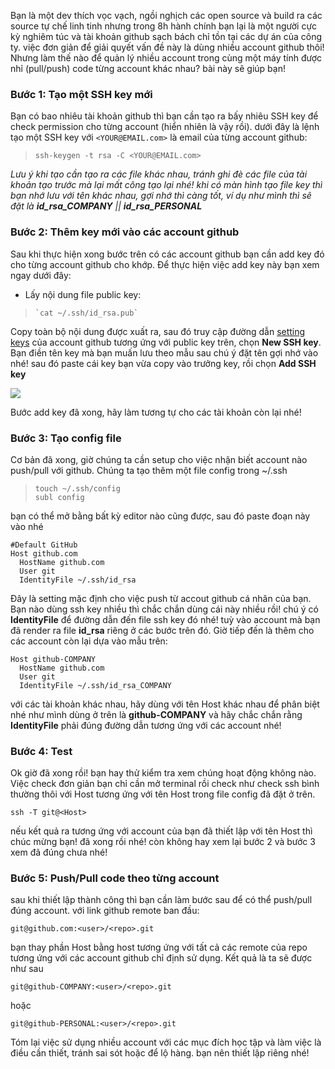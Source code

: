 Bạn là một dev thích vọc vạch, ngồi nghịch các open source và build ra các source tự chế linh tinh nhưng trong 8h hành chính bạn lại là một người cực kỳ nghiêm túc và tài khoản github sạch bách chỉ tồn tại các dự án của công ty. việc đơn giản để giải quyết vấn đề này là dùng nhiều account github thôi! Nhưng làm thế nào để quản lý nhiều account trong cùng một máy tính được nhỉ (pull/push) code từng account khác nhau? bài này sẽ giúp bạn!
### Bước 1: Tạo một SSH key mới
Bạn có bao nhiêu tài khoản github thì bạn cần tạo ra bấy nhiêu SSH key để check permission cho từng account (hiển nhiên là vậy rồi). dưới đây là lệnh tạo một SSH key với `<YOUR@EMAIL.com>` là email của từng account github:
>`ssh-keygen -t rsa -C <YOUR@EMAIL.com>`

*Lưu ý khi tạo cần tạo ra các file khác nhau, tránh ghi đè các file của tài khoản tạo trước mà lại mất công tạo lại nhé! khi có màn hình tạo file key thì bạn nhớ lưu với tên khác nhau, gợi nhớ thì càng tốt, ví dụ như mình thì sẽ đặt là **id_rsa_COMPANY** || **id_rsa_PERSONAL***

### Bước 2: Thêm key mới vào các account github
Sau khi thực hiện xong bước trên có các account github bạn cần add key đó cho từng account github cho khớp. Để thực hiện việc add key này bạn xem ngay dưới đây:
- Lấy nội dung file public key: 
>     `cat ~/.ssh/id_rsa.pub`
Copy toàn bộ nội dung được xuất ra, sau đó truy cập đường dẫn [setting keys](https://github.com/settings/keys) của account github tương ứng với public key trên, chọn **New SSH key**. Bạn điền tên key mà bạn muấn lưu theo mẫu sau chú ý đặt tên gợi nhớ vào nhé! sau đó paste cái key bạn vừa copy vào trưởng key, rồi chọn **Add SSH key**

![](https://images.viblo.asia/30bfcabd-7650-4be9-acad-e2aaaee3b74a.png)

Bước add key đã xong, hãy làm tương tự cho các tài khoản còn lại nhé!
### Bước 3: Tạo config file
Cơ bản đã xong, giờ chúng ta cần setup cho việc nhận biết account nào push/pull với github. Chúng ta tạo thêm một file config trong ~/.ssh
> ```
> touch ~/.ssh/config
> subl config
> ```
bạn có thể mở bằng bất kỳ editor nào cũng được, sau đó paste đoạn này vào nhé
```
#Default GitHub
Host github.com
  HostName github.com
  User git
  IdentityFile ~/.ssh/id_rsa
```
Đây là setting mặc định cho việc push từ accout github cá nhân của bạn. Bạn nào dùng ssh key nhiều thì chắc chắn dùng cái này nhiều rồi! chú ý có **IdentityFile** để đường dẫn đến file ssh key đó nhé! tuỳ vào account mà bạn đã render ra file **id_rsa** riêng ở các bước trên đó. Giờ tiếp đến là thêm cho các account còn lại dựa vào mẫu trên:
```
Host github-COMPANY
  HostName github.com
  User git
  IdentityFile ~/.ssh/id_rsa_COMPANY
```
với các tài khoản khác nhau, hãy dùng với tên Host khác nhau để phân biệt nhé như mình dùng ở trên là **github-COMPANY** và hãy chắc chắn rằng **IdentityFile** phải đúng đường dẫn tương ứng với các account nhé!
### Bước 4: Test
Ok giờ đã xong rồi! bạn hay thử kiểm tra xem chúng hoạt động không nào. Việc check đơn giản bạn chỉ cần mở terminal rồi check như check ssh bình thường thôi với Host tương ứng với tên Host trong file config đã đặt ở trên.
```
ssh -T git@<Host>
```
nếu kết quả ra tương ứng với account của bạn đã thiết lập với tên Host thì chúc mừng bạn! đã xong rồi nhé! còn không hay xem lại bước 2 và bước 3 xem đã đúng chưa nhé!
### Bước 5: Push/Pull code theo từng account
sau khi thiết lập thành công thì bạn cần làm bước sau để có thể push/pull đúng account.
với link github remote ban đầu:
```
git@github.com:<user>/<repo>.git
```
bạn thay phần Host bằng host tương ứng với tất cả các remote của repo tương ứng với các account github chỉ định sử dụng. Kết quả là ta sẽ được như sau
```
git@github-COMPANY:<user>/<repo>.git
```
hoặc
```
git@github-PERSONAL:<user>/<repo>.git
```

Tóm lại việc sử dụng nhiều account với các mục đích học tập và làm việc là điều cần thiết, tránh sai sót hoặc để lộ hàng. bạn nên thiết lập riêng nhé!